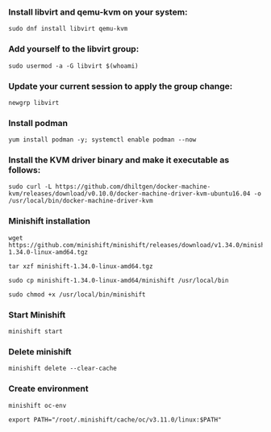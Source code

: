 ### Install libvirt and qemu-kvm on your system:

```
sudo dnf install libvirt qemu-kvm
```

### Add yourself to the libvirt group:
```
sudo usermod -a -G libvirt $(whoami)
```

### Update your current session to apply the group change:
```
newgrp libvirt
```

### Install podman
```
yum install podman -y; systemctl enable podman --now
```

### Install the KVM driver binary and make it executable as follows:
```
sudo curl -L https://github.com/dhiltgen/docker-machine-kvm/releases/download/v0.10.0/docker-machine-driver-kvm-ubuntu16.04 -o /usr/local/bin/docker-machine-driver-kvm
```

### Minishift installation
```
wget https://github.com/minishift/minishift/releases/download/v1.34.0/minishift-1.34.0-linux-amd64.tgz

tar xzf minishift-1.34.0-linux-amd64.tgz

sudo cp minishift-1.34.0-linux-amd64/minishift /usr/local/bin

sudo chmod +x /usr/local/bin/minishift
```

### Start Minishift
```
minishift start
```

### Delete minishift
```
minishift delete --clear-cache
```

### Create environment
```
minishift oc-env

export PATH="/root/.minishift/cache/oc/v3.11.0/linux:$PATH"
```